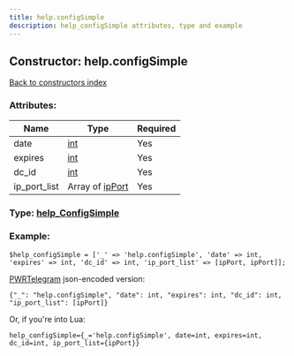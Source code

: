 ```yaml
---
title: help.configSimple
description: help_configSimple attributes, type and example
---
```

## Constructor: help.configSimple  
[Back to constructors index](index.md)



### Attributes:

| Name     |    Type       | Required |
|----------|---------------|----------|
|date|[int](../types/int.md) | Yes|
|expires|[int](../types/int.md) | Yes|
|dc\_id|[int](../types/int.md) | Yes|
|ip\_port\_list|Array of [ipPort](../constructors/ipPort.md) | Yes|



### Type: [help\_ConfigSimple](../types/help_ConfigSimple.md)


### Example:

```
$help_configSimple = ['_' => 'help.configSimple', 'date' => int, 'expires' => int, 'dc_id' => int, 'ip_port_list' => [ipPort, ipPort]];
```  

[PWRTelegram](https://pwrtelegram.xyz) json-encoded version:

```
{"_": "help.configSimple", "date": int, "expires": int, "dc_id": int, "ip_port_list": [ipPort]}
```


Or, if you're into Lua:  


```
help_configSimple={_='help.configSimple', date=int, expires=int, dc_id=int, ip_port_list={ipPort}}

```


